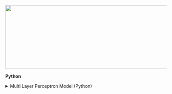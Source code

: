 <p align="center">

  <img width="600" height="200" src="https://github.com/MuizM/MuizM/blob/main/MUIZ%20MURAD%20(1).png">

</p>

 


**Python**


 
<details>

<summary>Multi Layer Perceptron Model (Python)</summary>

Predicting which category newsgroup text belongs to.

<object data="https://github.com/MuizM/MuizM/blob/main/Machine_Learning_Report_One.pdf" type="application/pdf" width="700px" height="700px">

    <embed src=https://github.com/MuizM/MuizM/blob/main/Machine_Learning_Report_One.pdf">

        <p>Report: <a href="https://github.com/MuizM/MuizM/blob/main/Machine_Learning_Report_One.pdf">View Report</a>.</p>

    </embed>

</object>


<details>

<summary>Convolutional Neural Network (Python)</summary>

In this project, the dataset Cifar10 was classified with the use of Convolutional Neural Networks. A final accuracy of 90.45% was achieved on external data.

<object data="https://github.com/charlesliebenberg/portfolio/blob/main/Python/Image%20Classification%20with%20CNNs.pdf" type="application/pdf" width="700px" height="700px">

    <embed src=https://github.com/charlesliebenberg/portfolio/blob/main/Python/Image%20Classification%20with%20CNNs.pdf">

        <p>Report: <a href="https://github.com/charlesliebenberg/portfolio/blob/main/Python/Image%20Classification%20with%20CNNs.pdf">View Report</a>.</p>

    </embed>

</object>

 

<object data="https://github.com/charlesliebenberg/portfolio/blob/main/Python/CNNImageClassification.ipynb" type="application/ipynb" width="700px" height="700px">

    <embed src=https://github.com/charlesliebenberg/portfolio/blob/main/Python/CNNImageClassification.ipynb">

        <p>Code: <a href="https://github.com/charlesliebenberg/portfolio/blob/main/Python/CNNImageClassification.ipynb">View Code</a>.</p>

    </embed>

</object>

</details>

 

<details>

<summary>Recurrent Neural Network (Python)</summary>

In this project, Long Short-term Memory models were used to predict stock prices. The final model used an ensemble learning approach combining the use of a 1D Convolutional Network and a Long Short Term Model with Keras's functional API.
 

<object data="https://github.com/charlesliebenberg/portfolio/blob/main/Python/Recurrent%20Neural%20Networks%20in%20Stock%20Price%20Prediction.pdf" type="application/pdf" width="700px" height="700px">

    <embed src=https://github.com/charlesliebenberg/portfolio/blob/main/Python/Recurrent%20Neural%20Networks%20in%20Stock%20Price%20Prediction.pdf">

        <p>Report: <a href="https://github.com/charlesliebenberg/portfolio/blob/main/Python/Recurrent%20Neural%20Networks%20in%20Stock%20Price%20Prediction.pdf">View Report</a>.</p>

    </embed>

</object>

 

<object data="https://github.com/charlesliebenberg/portfolio/blob/main/Python/RNNStockPricePrediction.ipynb" type="application/ipynb" width="700px" height="700px">

    <embed src=https://github.com/charlesliebenberg/portfolio/blob/main/Python/RNNStockPricePrediction.ipynb">

        <p>Code: <a href="https://github.com/charlesliebenberg/portfolio/blob/main/Python/RNNStockPricePrediction.ipynb">View Code</a>.</p>

    </embed>

</object>

</details>

 

 

 

**R**


 

<details>

<summary>Life Expectancy Prediction with GLMs (R)</summary>

In this project roughly 170 countries and their associated medical, educational and economic statistics are used to predict life expectancy. R was used to model, with a focus on generalised linear models.

 

<object data="https://github.com/charlesliebenberg/portfolio/blob/main/R/GLMLifeExpectancy.Rmd" type="application/rmd" width="700px" height="700px">

    <embed src=https://github.com/charlesliebenberg/portfolio/blob/main/R/GLMLifeExpectancy.Rmd">

        <p>Report: <a href="https://github.com/charlesliebenberg/portfolio/blob/main/R/GLMLifeExpectancy.Rmd">View Code</a>.</p>

    </embed>

</object>

                                                                                                

<object data="https://github.com/charlesliebenberg/portfolio/blob/main/R/LifeExpectancyReport.pdf" type="application/pdf" width="700px" height="700px">

    <embed src=https://github.com/charlesliebenberg/portfolio/blob/main/R/LifeExpectancyReport.pdf">

        <p>Code: <a href="https://github.com/charlesliebenberg/portfolio/blob/main/R/LifeExpectancyReport.pdf">View Report</a>.</p>

    </embed>

</object>

</details>

 

 

<details>

<summary>Shiny Dashboard (R)</summary>

Essentially this will be a dashboard which is built using Shiny. For the tree, logistic regression and KNN models, the app will build the models and for each model, it will show visualizations of the model and its fitness for purpose. The app would then allow a salesperson to input the specific details of the customer they are talking to, and receive a prediction from each of the underlying models. Based on this prediction, the salesperson could make targeted offers to the customer.

 

<object data="https://charlesliebenberg.shinyapps.io/DataScience" type="application/website" width="700px" height="700px">

    <embed src="https://charlesliebenberg.shinyapps.io/DataScience/">

        <p>Dashboard: <a href="https://charlesliebenberg.shinyapps.io/DataScience/">View Dashboard</a>.</p>

    </embed>

</object>

</details>

 










